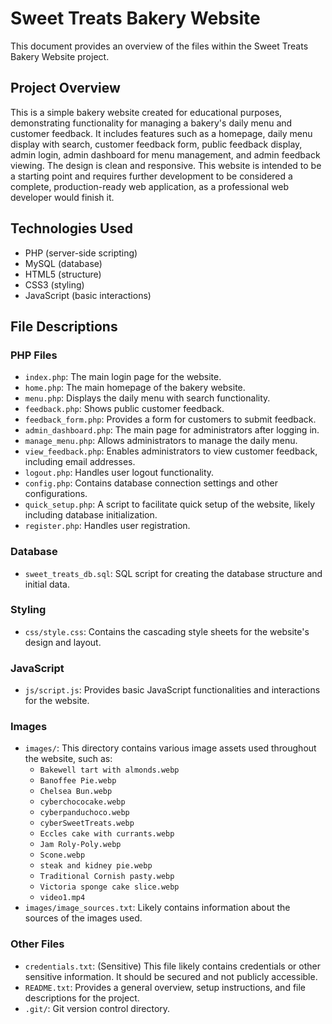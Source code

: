 # Sweet Treats Bakery Website

This document provides an overview of the files within the Sweet Treats Bakery Website project.

## Project Overview
This is a simple bakery website created for educational purposes, demonstrating functionality for managing a bakery's daily menu and customer feedback. It includes features such as a homepage, daily menu display with search, customer feedback form, public feedback display, admin login, admin dashboard for menu management, and admin feedback viewing. The design is clean and responsive. This website is intended to be a starting point and requires further development to be considered a complete, production-ready web application, as a professional web developer would finish it.

## Technologies Used
- PHP (server-side scripting)
- MySQL (database)
- HTML5 (structure)
- CSS3 (styling)
- JavaScript (basic interactions)

## File Descriptions

### PHP Files
- `index.php`: The main login page for the website.
- `home.php`: The main homepage of the bakery website.
- `menu.php`: Displays the daily menu with search functionality.
- `feedback.php`: Shows public customer feedback.
- `feedback_form.php`: Provides a form for customers to submit feedback.
- `admin_dashboard.php`: The main page for administrators after logging in.
- `manage_menu.php`: Allows administrators to manage the daily menu.
- `view_feedback.php`: Enables administrators to view customer feedback, including email addresses.
- `logout.php`: Handles user logout functionality.
- `config.php`: Contains database connection settings and other configurations.
- `quick_setup.php`: A script to facilitate quick setup of the website, likely including database initialization.
- `register.php`: Handles user registration.

### Database
- `sweet_treats_db.sql`: SQL script for creating the database structure and initial data.

### Styling
- `css/style.css`: Contains the cascading style sheets for the website's design and layout.

### JavaScript
- `js/script.js`: Provides basic JavaScript functionalities and interactions for the website.

### Images
- `images/`: This directory contains various image assets used throughout the website, such as:
    - `Bakewell tart with almonds.webp`
    - `Banoffee Pie.webp`
    - `Chelsea Bun.webp`
    - `cyberchococake.webp`
    - `cyberpanduchoco.webp`
    - `cyberSweetTreats.webp`
    - `Eccles cake with currants.webp`
    - `Jam Roly-Poly.webp`
    - `Scone.webp`
    - `steak and kidney pie.webp`
    - `Traditional Cornish pasty.webp`
    - `Victoria sponge cake slice.webp`
    - `video1.mp4`
- `images/image_sources.txt`: Likely contains information about the sources of the images used.

### Other Files
- `credentials.txt`: (Sensitive) This file likely contains credentials or other sensitive information. It should be secured and not publicly accessible.
- `README.txt`: Provides a general overview, setup instructions, and file descriptions for the project.
- `.git/`: Git version control directory.
